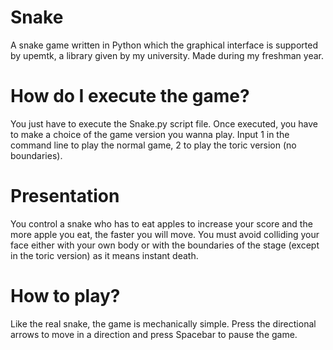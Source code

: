 # Snake
A snake game written in Python which the graphical interface is supported by upemtk, a library given by my university. Made during my freshman year. 

# How do I execute the game?
You just have to execute the Snake.py script file. Once executed, you have to make a choice of the game version you wanna play. Input 1 in the command line to play the normal game, 2 to play the toric version (no boundaries).

# Presentation
You control a snake who has to eat apples to increase your score and the more apple you eat, the faster you will move. You must avoid colliding your face either with your own body or with the boundaries of the stage (except in the toric version) as it means instant death.

# How to play?
Like the real snake, the game is mechanically simple. Press the directional arrows to move in a direction and press Spacebar to pause the game.
